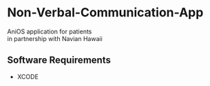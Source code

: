# Non-Verbal-Communication-App
AniOS application for patients <br/>
in partnership with Navian Hawaii

## Software Requirements
* XCODE
